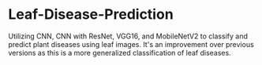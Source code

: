 # Leaf-Disease-Prediction
Utilizing CNN, CNN with ResNet, VGG16, and MobileNetV2 to classify and predict plant diseases using leaf images. It's an improvement over previous versions as this is a more generalized classification of leaf diseases.
